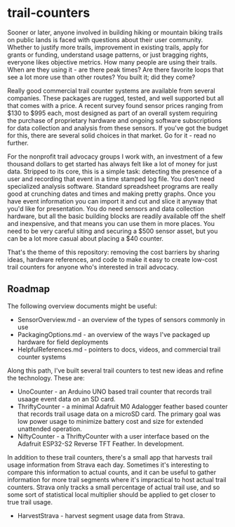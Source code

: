 # trail-counters

Sooner or later, anyone involved in building hiking or mountain biking trails on public lands is faced with questions about their user community. Whether to justify more trails, improvement in existing trails, apply for grants or funding, understand usage patterns, or just bragging rights, everyone likes objective metrics. How many people are using their trails. When are they using it - are there peak times? Are there favorite loops that see a lot more use than other routes? You built it; did they come? 

Really good commercial trail counter systems are available from several companies. These packages are rugged, tested, and well supported but all that comes with a price. A recent survey found sensor prices ranging from $130 to $995 each, most designed as part of an overall system requiring the purchase of proprietary  hardware and ongoing software subscriptions for data collection and analysis from these sensors. If you've got the budget for this, there are several solid choices in that market. Go for it - read no further.

For the nonprofit trail advocacy groups I work with, an investment of a few thousand dollars to get started has always felt like a lot of money for just data. Stripped to its core, this is a simple task: detecting the presence of a user and recording that event in a time stamped log file. You don't need specialized analysis software. Standard spreadsheet programs are really good at crunching dates and times and making pretty graphs. Once you have event information you can import it and cut and slice it anyway that you'd like for presentation. You do need sensors and data collection hardware, but all the basic building blocks are readily available off the shelf and inexpensive, and that means you can use them in more places. You need to be very careful siting and securing a $500 sensor asset, but you can be a lot more casual about placing a $40 counter. 

That's the theme of this repository: removing the cost barriers by sharing ideas, hardware references, and code to make it easy to create low-cost trail counters for anyone who's interested in trail advocacy.

## Roadmap

The following overview documents might be useful:

- SensorOverview.md - an overview of the types of sensors commonly in use
- PackagingOptions.md - an overview of the ways I've packaged up hardware for field deployments
- HelpfulReferences.md - pointers to docs, videos, and commercial trail counter systems

Along this path, I've built several trail counters to test new ideas and refine the technology. These are:

- UnoCounter - an Arduino UNO based trail counter that records trail usaage event data on an SD card.
- ThriftyCounter - a minimal Adafruit M0 Adalogger feather based counter that records trail usage data on a microSD card. The primary goal was low power usage to minimize battery cost and size for extended unattended operation.
- NiftyCounter - a ThriftyCounter with a user interface based on the Adafruit ESP32-S2 Reverse TFT Feather. In development.

In addition to these trail counters, there's a small app that harvests trail usage information from Strava each day. Sometimes it's interesting to compare this information to actual counts, and it can be useful to gather information for more trail segments where it's impractical to host actual trail counters. Strava only tracks a small percentage of actual trail use, and so some sort of statistical local multiplier should be applied to get closer to true trail usage. 

- HarvestStrava - harvest segment usage data from Strava. 



